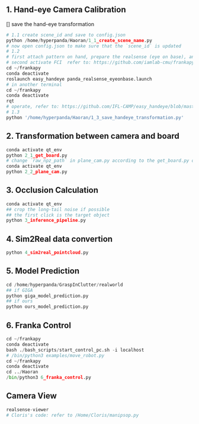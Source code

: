 
## 1. Hand-eye Camera Calibration
[] save the hand-eye transformation 

```py
# 1.1 create scene_id and save to config.json
python /home/hyperpanda/Haoran/1_1_create_scene_name.py
# now open config.json to make sure that the `scene_id` is updated
# 1.2
# first attach pattern on hand, prepare the realsense (eye on base), and make the franka robot in blue light mode
# second activate FCI  refer to: https://github.com/iamlab-cmu/frankapy
cd ~/frankapy
conda deactivate
roslaunch easy_handeye panda_realsense_eyeonbase.launch
# in another terminal
cd ~/frankapy
conda deactivate
rqt
# operate, refer to: https://github.com/IFL-CAMP/easy_handeye/blob/master/README.md, 
# 1.3
python '/home/hyperpanda/Haoran/1_3_save_handeye_transformation.py'
```


## 2. Transformation between camera and board

```py
conda activate qt_env
python 2_1_get_board.py
# change `raw_npz_path` in plane_cam.py according to the get_board.py output
conda activate qt_env
python 2_2_plane_cam.py
```

## 3. Occlusion Calculation

```py
conda activate qt_env
## crop the long-tail noise if possible
## the first click is the target object
python 3_inference_pipeline.py
```

## 4. Sim2Real data convertion

```py
python 4_sim2real_pointcloud.py
```

## 5. Model Prediction

```py
cd /home/hyperpanda/GraspInClutter/realworld
## if GIGA
python giga_model_prediction.py 
## if ours
python ours_model_prediction.py
```

## 6. Franka Control

```py
cd ~/frankapy
conda deactivate
bash ./bash_scripts/start_control_pc.sh -i localhost
# /bin/python3 examples/move_robot.py
cd ~/frankapy
conda deactivate
cd ../Haoran
/bin/python3 6_franka_control.py
```

## Camera View

```py
realsense-viewer
# Cloris's code: refer to /Home/Cloris/manipsop.py
```
